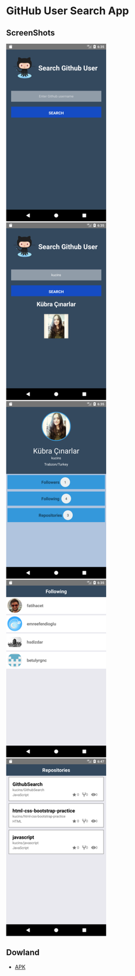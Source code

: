 # GitHub User Search App

## ScreenShots
<img src="src/components/images/home.png" width="270" height="480">

<img src="src/components/images/result.png" width="270" height="480">

<img src="src/components/images/userPage.png" width="270" height="480">

<img src="src/components/images/following.png" width="270" height="480">

<img src="src/components/images/repos.png" width="270" height="480">


## Dowland

* [APK](android/app/app-release-apk)
